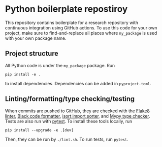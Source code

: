 # Python boilerplate repostiroy

This repository contains boilerplate for a research repository with continuous integration using GitHub actions. To use this code for your own project, make sure to find-and-replace all places where `my_package` is used with your own package name.

## Project structure

All Python code is under the `my_package` package. Run

    pip install -e .

to install dependencies. Dependencies can be added in `pyproject.toml`.

## Linting/formatting/type checking/testing

When commits are pushed to GitHub, they are checked with the [Flake8 linter](https://flake8.pycqa.org/en/latest/), [Black code formatter](https://black.readthedocs.io/en/stable/), [isort import sorter](https://pycqa.github.io/isort/index.html), and [Mypy type checker](http://mypy-lang.org/). Tests are also run with [pytest](https://docs.pytest.org/en/7.2.x/). To install these tools locally, run

    pip install --upgrade -e .[dev]

Then, they can be run by `./lint.sh`. To run tests, run `pytest`.

